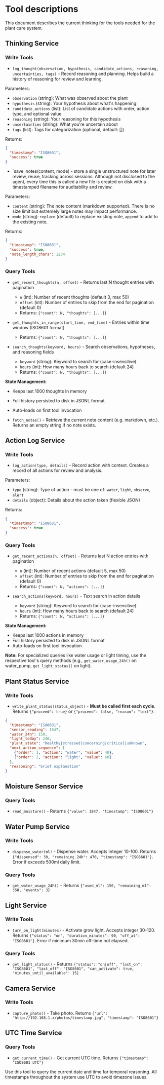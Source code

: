# Tool descriptions

This document describes the current thinking for the tools needed for the plant care system.

## Thinking Service

### Write Tools

- `log_thought(observation, hypothesis, candidate_actions, reasoning, uncertainties, tags)` - Record reasoning and planning. Helps build a history of reasoning for review and learning.

Parameters:

- `observation` (string): What was observed about the plant
- `hypothesis` (string): Your hypothesis about what's happening
- `candidate_actions` (list): List of candidate actions with order, action type, and optional value
- `reasoning` (string): Your reasoning for this hypothesis
- `uncertainties` (string): What you're uncertain about
- `tags` (list): Tags for categorization (optional, default: [])

Returns:
```json
{
  "timestamp": "ISO8601",
  "success": true
}
```

- `save_notes(content, mode) - store a single unstructured note for later review, reuse, tracking across sessions. Although not disclosed to the agent, every time this is called a new file is created on disk with a timestamped filename for auditability and review.

Parameters:

- `content` (string): The note content (markdown supported). There is no size limit but extremely large notes may impact performance.
- `mode` (string): `replace` (default) to replace existing note, `append` to add to the existing note.

Returns:
```json
{
  "timestamp": "ISO8601",
  "success": true,
  "note_length_chars": 1234
}
```

### Query Tools

- `get_recent_thoughts(n, offset)` - Returns last N thought entries with pagination
  - `n` (int): Number of recent thoughts (default 3, max 50)
  - `offset` (int): Number of entries to skip from the end for pagination (default 0)
  - Returns: `{"count": N, "thoughts": [...]}`

- `get_thoughts_in_range(start_time, end_time)` - Entries within time window (ISO8601 format)
  - Returns: `{"count": N, "thoughts": [...]}`

- `search_thoughts(keyword, hours)` - Search observations, hypotheses, and reasoning fields
  - `keyword` (string): Keyword to search for (case-insensitive)
  - `hours` (int): How many hours back to search (default 24)
  - Returns: `{"count": N, "thoughts": [...]}`

**State Management:**
- Keeps last 1000 thoughts in memory
- Full history persisted to disk in JSONL format
- Auto-loads on first tool invocation

- `fetch_notes()` - Retrieve the current note content (e.g. markdown, etc.). Returns an empty string if no note exists.

## Action Log Service

### Write Tools

- `log_action(type, details)` - Record action with context. Creates a record of all actions for review and analysis.

Parameters:
- `type` (string): Type of action - must be one of: `water`, `light`, `observe`, `alert`
- `details` (object): Details about the action taken (flexible JSON)

Returns:
```json
{
  "timestamp": "ISO8601",
  "success": true
}
```

### Query Tools

- `get_recent_actions(n, offset)` - Returns last N action entries with pagination
  - `n` (int): Number of recent actions (default 5, max 50)
  - `offset` (int): Number of entries to skip from the end for pagination (default 0)
  - Returns: `{"count": N, "actions": [...]}`

- `search_actions(keyword, hours)` - Text search in action details
  - `keyword` (string): Keyword to search for (case-insensitive)
  - `hours` (int): How many hours back to search (default 24)
  - Returns: `{"count": N, "actions": [...]}`

**State Management:**
- Keeps last 1000 actions in memory
- Full history persisted to disk in JSONL format
- Auto-loads on first tool invocation

**Note:** For specialized queries like water usage or light timing, use the respective tool's query methods (e.g., `get_water_usage_24h()` on water_pump, `get_light_status()` on light).

## Plant Status Service

### Write Tools

- `write_plant_status(status_object)` - **Must be called first each cycle.** Returns `{"proceed": true}` or `{"proceed": false, "reason": "text"}`.

```json
{
  "timestamp": "ISO8601",
  "sensor_reading": 1847,
  "water_24h": 150,
  "light_today": 240,
  "plant_state": "healthy|stressed|concerning|critical|unknown",
  "next_action_sequence": [
    {"order": 1, "action": "water", "value": 40},
    {"order": 2, "action": "light", "value": 60}
  ],
  "reasoning": "brief explanation"
}
```

## Moisture Sensor Service

### Query Tools

- `read_moisture()` - Returns `{"value": 1847, "timestamp": "ISO8601"}`

## Water Pump Service

### Write Tools

- `dispense_water(ml)` - Dispense water. Accepts integer 10-100. Returns `{"dispensed": 30, "remaining_24h": 470, "timestamp": "ISO8601"}`. Error if exceeds 500ml daily limit.

### Query Tools

- `get_water_usage_24h()` - Returns `{"used_ml": 150, "remaining_ml": 350, "events": 3}`

## Light Service

### Write Tools

- `turn_on_light(minutes)` - Activate grow light. Accepts integer 30-120. Returns `{"status": "on", "duration_minutes": 90, "off_at": "ISO8601"}`. Error if minimum 30min off-time not elapsed.

### Query Tools

- `get_light_status()` - Returns `{"status": "on|off", "last_on": "ISO8601", "last_off": "ISO8601", "can_activate": true, "minutes_until_available": 15}`

## Camera Service

### Write Tools

- `capture_photo()` - Take photo. Returns `{"url": "http://192.168.1.x/photos/timestamp.jpg", "timestamp": "ISO8601"}`

## UTC Time Service

### Query Tools

- `get_current_time()` - Get current UTC time. Returns `{"timestamp": "ISO8601 UTC"}`

Use this tool to query the current date and time for temporal reasoning. All timestamps throughout the system use UTC to avoid timezone issues.
